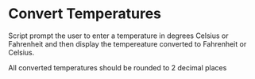 # Convert Temperatures

Script prompt the user to enter a temperature in degrees
Celsius or Fahrenheit and then display the tempereature converted
to Fahrenheit or Celsius.

All converted temperatures should be rounded to 2 decimal places
